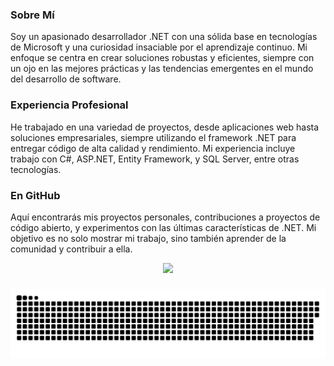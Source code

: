 ### Sobre Mí
Soy un apasionado desarrollador .NET con una sólida base en tecnologías de Microsoft y una curiosidad insaciable por el aprendizaje continuo. Mi enfoque se centra en crear soluciones robustas y eficientes, siempre con un ojo en las mejores prácticas y las tendencias emergentes en el mundo del desarrollo de software.

### Experiencia Profesional
He trabajado en una variedad de proyectos, desde aplicaciones web hasta soluciones empresariales, siempre utilizando el framework .NET para entregar código de alta calidad y rendimiento. Mi experiencia incluye trabajo con C#, ASP.NET, Entity Framework, y SQL Server, entre otras tecnologías.

### En GitHub
Aquí encontrarás mis proyectos personales, contribuciones a proyectos de código abierto, y experimentos con las últimas características de .NET. Mi objetivo es no solo mostrar mi trabajo, sino también aprender de la comunidad y contribuir a ella.

<div align="center">
  <a href="https://github.com/EduardoReinheimer">
  <img height="180em" src="https://github-readme-stats.vercel.app/api/top-langs/?username=EduardoReinheimer&layout=compact&langs_count=7&theme=light"/>
</div>

 <!---
 <div align="center">
  
  [![willianrod's wakatime stats](https://github-readme-stats.vercel.app/api/wakatime?username=raimiii)](https://github.com/anuraghazra/github-readme-stats)
  
</div>
--->

 
###
  
<div>  
  
  ![Snake animation](https://github.com/EduardoReinheimer/EduardoReinheimer/blob/output/github-contribution-grid-snake.svg)
  
</div>
